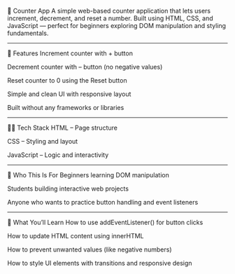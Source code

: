 🔢 Counter App
A simple web-based counter application that lets users increment, decrement, and reset a number. Built using HTML, CSS, and JavaScript — perfect for beginners exploring DOM manipulation and styling fundamentals.

---

🚀 Features
Increment counter with + button

Decrement counter with – button (no negative values)

Reset counter to 0 using the Reset button

Simple and clean UI with responsive layout

Built without any frameworks or libraries

---
🧑‍💻 Tech Stack
HTML – Page structure

CSS – Styling and layout

JavaScript – Logic and interactivity

---
👶 Who This Is For
Beginners learning DOM manipulation

Students building interactive web projects

Anyone who wants to practice button handling and event listeners

---
🧠 What You’ll Learn
How to use addEventListener() for button clicks

How to update HTML content using innerHTML

How to prevent unwanted values (like negative numbers)

How to style UI elements with transitions and responsive design


